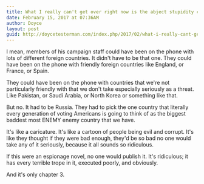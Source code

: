 ```yaml
---
title: What I really can't get over right now is the abject stupidity currently on display with this administration
date: February 15, 2017 at 07:36AM
author: Doyce
layout: post
guid: http://doycetesterman.com/index.php/2017/02/what-i-really-cant-get-over-right-now-is-the-abject-stupidity-currently-on-display-with-this-administration/
--- 
```


<p>I mean, members of his campaign staff could have been on the phone with lots of different foreign countries. It didn&#39;t have to be that one. They could have been on the phone with friendly foreign countries like England, or France, or Spain.</p>
<p>They could have been on the phone with countries that we&#39;re not particularly friendly with that we don&#39;t take especially seriously as a threat. Like Pakistan, or Saudi Arabia, or North Korea or something like that.</p>
<p>But no. It had to be Russia. They had to pick the one country that literally every generation of voting Americans is going to think of as the biggest baddest most ENEMY enemy country that we have.</p>
<p>It&#39;s like a caricature. It&#39;s like a cartoon of people being evil and corrupt. It&#39;s like they thought if they were bad enough, they&#39;d be so bad no one would take any of it seriously, because it all sounds so ridiculous.</p>
<p>If this were an espionage novel, no one would publish it. It&#39;s ridiculous; it has every terrible trope in it, executed poorly, and obviously.</p>
<p>And it&#39;s only chapter 3.</p>
 
